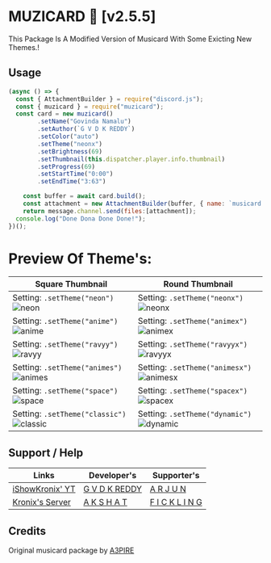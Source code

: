 # MUZICARD 🎵 [v2.5.5]

This Package Is A Modified Version of Musicard With Some Exicting New Themes.!

## Usage

```js
(async () => {
  const { AttachmentBuilder } = require("discord.js");
  const { muzicard } = require("muzicard");
  const card = new muzicard()
        .setName("Govinda Namalu")
        .setAuthor(`G V D K REDDY`)
        .setColor("auto")
        .setTheme("neonx")
        .setBrightness(69)
        .setThumbnail(this.dispatcher.player.info.thumbnail)
        .setProgress(69)
        .setStartTime("0:00")
        .setEndTime("3:63")

    const buffer = await card.build();
    const attachment = new AttachmentBuilder(buffer, { name: `musicard.png` });
    return message.channel.send(files:[attachment]);
  console.log("Done Dona Done Done!");
})();
```

# Preview Of Theme's:

| Square Thumbnail                                                                                                                                                                                                                                                                           | Round Thumbnail                                                                                                                                                                                                                                                                            |
| ------------------------------------------------------------------------------------------------------------------------------------------------------------------------------------------------------------------------------------------------------------------------------------------ | ------------------------------------------------------------------------------------------------------------------------------------------------------------------------------------------------------------------------------------------------------------------------------------------ |
| Setting: `.setTheme("neon")` ![neon](https://media.discordapp.net/attachments/1152621602614280274/1195292083762757642/musicard.png?ex=65b37580&is=65a10080&hm=3dcd614d857b102ba0af5192facefcbffc73f5a4ba798eb27d6a773a88fcd138&=&format=webp&quality=lossless&width=1120&height=392)       | Setting: `.setTheme("neonx")` ![neonx](https://media.discordapp.net/attachments/1152621602614280274/1195592298319331398/musicard.png?ex=65b48d18&is=65a21818&hm=0da8854d5a6deab7352cece64393116ad3bb110113f6859b500ac3cca9a6b207&=&format=webp&quality=lossless&width=1176&height=412)     |
| Setting: `.setTheme("anime")` ![anime](https://media.discordapp.net/attachments/1152621602614280274/1195296498896883774/musicard.png?ex=65b3799c&is=65a1049c&hm=3f4d942f5f20567a23b62b84be105df77cd1ac1a24a6f4379831ec5f4692ed46&=&format=webp&quality=lossless&width=1120&height=392)     | Setting: `.setTheme("animex")` ![animex](https://media.discordapp.net/attachments/1152621602614280274/1195593940653580368/musicard.png?ex=65b48ea0&is=65a219a0&hm=365376edd366430baf6a187c35522abfe5dd261ce4f3e11e5cf0ff3c1964d073&=&format=webp&quality=lossless&width=1176&height=412)   |
| Setting: `.setTheme("ravyy")` ![ravyy](https://media.discordapp.net/attachments/1152621602614280274/1199274380065251328/musicard.png?ex=65c1f24d&is=65af7d4d&hm=f93d99bcd902654fa81953272987882f975636d7524c89b13b86cd3fa2bff81a&=&format=webp&quality=lossless&width=1067&height=375)     | Setting: `.setTheme("ravyyx")` ![ravyyx](https://media.discordapp.net/attachments/1152621602614280274/1199275281488281650/musicard.png?ex=65c1f324&is=65af7e24&hm=27c0460f60280beb781753e8149b172ce3138a0330e682c38842eebaf9674eed&=&format=webp&quality=lossless&width=1067&height=375)   |
| Setting: `.setTheme("animes")` ![animes](https://media.discordapp.net/attachments/1152621602614280274/1197827030889275462/musicard.png?ex=65bcae5a&is=65aa395a&hm=0d33df3d3ab167e3feb9a47cca2402f26f09bbd220f2dbe31771cbf0a965d40b&=&format=webp&quality=lossless&width=1101&height=387)   | Setting: `.setTheme("animesx")` ![animesx](https://media.discordapp.net/attachments/1152621602614280274/1197856535867564052/musicard.png?ex=65bcc9d5&is=65aa54d5&hm=4e734fa522677aa15de8012415b717b23389ebce1be8de8662a22f19f680df50&=&format=webp&quality=lossless&width=1101&height=387) |
| Setting: `.setTheme("space")` ![space](https://media.discordapp.net/attachments/1152621602614280274/1195356973605060669/musicard.png?ex=65b3b1ef&is=65a13cef&hm=5d3a55e937c3a062b802b2f89c285f213bb7bd3df99d0922b2965a6d56a7372d&=&format=webp&quality=lossless&width=1176&height=411)     | Setting: `.setTheme("spacex")` ![spacex](https://media.discordapp.net/attachments/1152621602614280274/1195361438261321778/musicard.png?ex=65b3b617&is=65a14117&hm=7d4e87f7a65e6fd298228726f3cb4854dd6c4cdf35881d7963d77d588b4f524d&=&format=webp&quality=lossless&width=1176&height=411)   |
| Setting: `.setTheme("classic")` ![classic](https://media.discordapp.net/attachments/1152621602614280274/1195347877690617866/musicard.png?ex=65b3a976&is=65a13476&hm=6a898e194a0dfd63202a926a051402cb7ea68809c4f0b5d0798d603c0aa5f9a2&=&format=webp&quality=lossless&width=1120&height=392) | Setting: `.setTheme("dynamic")` ![dynamic](https://media.discordapp.net/attachments/1152621602614280274/1195348615519019109/musicard.png?ex=65b3aa26&is=65a13526&hm=d848276bd9884c97c9c1781f7a614bf49dff5dda75d608fd00c9ed0aad0e33fa&=&format=webp&quality=lossless&width=1120&height=262) |

## Support / Help

| Links                                               | Developer's                                                    | Supporter's                                                     |
| --------------------------------------------------- | -------------------------------------------------------------- | --------------------------------------------------------------- |
| [iShowKronix' YT](https://youtube.com/@kronixx2077) | [G V D K REDDY](https://discord.com/users/1057674644905279498) | [A R J U N](https://discord.com/users/795294090609557504)       |
| [Kronix's Server](https://discord.gg/aMC2e8zgQb)    | [A K S H A T](https://discord.com/users/924144335535091744)    | [F I C K L I N G](https://discord.com/users/728958118536675369) |

## Credits

Original musicard package by [A3PIRE](https://github.com/a3pire/musicard)
